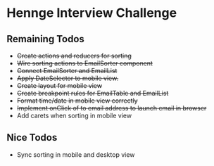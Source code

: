 # Hennge Interview Challenge

## Remaining Todos

- ~~Create actions and reducers for sorting~~
- ~~Wire sorting actions to EmailSorter component~~
- ~~Connect EmailSorter and EmailList~~
- ~~Apply DateSelector to mobile view.~~
- ~~Create layout for mobile view~~
- ~~Create breakpoint rules for EmailTable and EmailList~~
- ~~Format time/date in mobile view correctly~~
- ~~Implement onClick of to email address to launch email in browser~~
- Add carets when sorting in mobile view

## Nice Todos

- Sync sorting in mobile and desktop view
